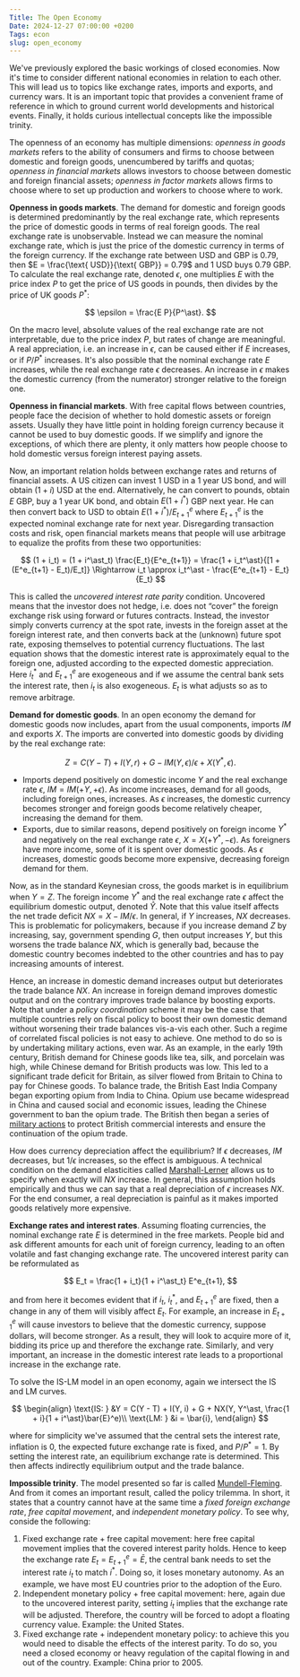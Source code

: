 ```yaml
---
Title: The Open Economy
Date: 2024-12-27 07:00:00 +0200
Tags: econ
slug: open_economy
---
```


We've previously explored the basic workings of closed economies. Now it's time to consider different national economies in relation to each other. This will lead us to topics like exchange rates, imports and exports, and currency wars. It is an important topic that provides a convenient frame of reference in which to ground current world developments and historical events. Finally, it holds curious intellectual concepts like the impossible trinity.

The openness of an economy has multiple dimensions: *openness in goods markets* refers to the ability of consumers and firms to choose between domestic and foreign goods, unencumbered by tariffs and quotas; *openness in financial markets* allows investors to choose between domestic and foreign financial assets; *openness in factor markets* allows firms to choose where to set up production and workers to choose where to work.

**Openness in goods markets**. The demand for domestic and foreign goods is determined predominantly by the real exchange rate, which represents the price of domestic goods in terms of real foreign goods. The real exchange rate is unobservable. Instead we can measure the nominal exchange rate, which is just the price of the domestic currency in terms of the foreign currency. If the exchange rate between USD and GBP is 0.79, then $E = \frac{\text{ USD}}{\text{ GBP}} = 0.79$ and $1 \text{ USD}$ buys $0.79 \text{ GBP}$. To calculate the real exchange rate, denoted $\epsilon$, one multiplies $E$ with the price index $P$ to get the price of US goods in pounds, then divides by the price of UK goods $P^\ast$:

$$
\epsilon = \frac{E P}{P^\ast}.
$$

On the macro level, absolute values of the real exchange rate are not interpretable, due to the price index $P$, but rates of change are meaningful. A real appreciation, i.e. an increase in $\epsilon$, can be caused either if $E$ increases, or if $P/P^\ast$ increases. It's also possible that the nominal exchange rate $E$ increases, while the real exchange rate $\epsilon$ decreases. An increase in $\epsilon$ makes the domestic currency (from the numerator) stronger relative to the foreign one.

**Openness in financial markets**. With free capital flows between countries, people face the decision of whether to hold domestic assets or foreign assets. Usually they have little point in holding foreign currency because it cannot be used to buy domestic goods. If we simplify and ignore the exceptions, of which there are plenty, it only matters how people choose to hold domestic versus foreign interest paying assets.

Now, an important relation holds between exchange rates and returns of financial assets. A US citizen can invest 1 USD in a 1 year US bond, and will obtain $(1 + i)$ USD at the end. Alternatively, he can convert to pounds, obtain $E$ GBP, buy a 1 year UK bond, and obtain $E(1 + i^\ast)$ GBP next year. He can then convert back to USD to obtain $E(1 + i^\ast)/E^e_{t+1}$ where $E^e_{t+1}$ is the expected nominal exchange rate for next year. Disregarding transaction costs and risk, open financial markets means that people will use arbitrage to equalize the profits from these two opportunities:

$$
(1 + i_t) = (1 + i^\ast_t) \frac{E_t}{E^e_{t+1}} = \frac{1 + i_t^\ast}{[1 + (E^e_{t+1} - E_t)/E_t]} \Rightarrow i_t \approx i_t^\ast - \frac{E^e_{t+1} - E_t}{E_t}
$$

This is called the *uncovered interest rate parity* condition. Uncovered means that the investor does not hedge, i.e. does not “cover” the foreign exchange risk using forward or futures contracts. Instead, the investor simply converts currency at the spot rate, invests in the foreign asset at the foreign interest rate, and then converts back at the (unknown) future spot rate, exposing themselves to potential currency fluctuations. The last equation shows that the domestic interest rate is approximately equal to the foreign one, adjusted according to the expected domestic appreciation. Here $i_t^\ast$ and $E^e_{t+1}$ are exogeneous and if we assume the central bank sets the interest rate, then $i_t$ is also exogeneous. $E_t$ is what adjusts so as to remove arbitrage.

**Demand for domestic goods**. In an open economy the demand for domestic goods now includes, apart from the usual components, imports $IM$ and exports $X$. The imports are converted into domestic goods by dividing by the real exchange rate:

$$
Z = C(Y - T) + I(Y, r) + G - IM(Y, \epsilon)/\epsilon + X(Y^\ast, \epsilon).
$$

- Imports depend positively on domestic income $Y$ and the real exchange rate $\epsilon$, $IM = IM(+Y, +\epsilon)$. As income increases, demand for all goods, including foreign ones, increases. As $\epsilon$ increases, the domestic currency becomes stronger and foreign goods become relatively cheaper, increasing the demand for them.
- Exports, due to similar reasons, depend positively on foreign income $Y^\ast$ and negatively on the real exchange rate $\epsilon$, $X = X(+Y^\ast, -\epsilon)$. As foreigners have more income, some of it is spent over domestic goods. As $\epsilon$ increases, domestic goods become more expensive, decreasing foreign demand for them.

Now, as in the standard Keynesian cross, the goods market is in equilibrium when $Y = Z$. The foreign income $Y^\ast$ and the real exchange rate $\epsilon$ affect the equilibrium domestic output, denoted $\hat{Y}$. Note that this value itself affects the net trade deficit $NX = X - IM/\epsilon$. In general, if $Y$ increases, $NX$ decreases. This is problematic for policymakers, because if you increase demand $Z$ by increasing, say, government spending $G$, then output increases $Y$, but this worsens the trade balance $NX$, which is generally bad, because the domestic country becomes indebted to the other countries and has to pay increasing amounts of interest.

Hence, an increase in domestic demand increases output but deteriorates the trade balance $NX$. An increase in foreign demand improves domestic output and on the contrary improves trade balance by boosting exports. Note that under a *policy coordination* scheme it may be the case that multiple countries rely on fiscal policy to boost their own domestic demand without worsening their trade balances vis-a-vis each other. Such a regime of correlated fiscal policies is not easy to achieve. One method to do so is by undertaking military actions, even war. As an example, in the early 19th century, British demand for Chinese goods like tea, silk, and porcelain was high, while Chinese demand for British products was low. This led to a significant trade deficit for Britain, as silver flowed from Britain to China to pay for Chinese goods. To balance trade, the British East India Company began exporting opium from India to China. Opium use became widespread in China and caused social and economic issues, leading the Chinese government to ban the opium trade. The British then began a series of [military actions](https://en.wikipedia.org/wiki/Opium_Wars) to protect British commercial interests and ensure the continuation of the opium trade.

How does currency depreciation affect the equilibrium? If $\epsilon$ decreases, $IM$ decreases, but $1/\epsilon$ increases, so the effect is ambiguous. A technical condition on the demand elasticities called [Marshall-Lerner](https://en.wikipedia.org/wiki/Marshall%E2%80%93Lerner_condition) allows us to specify when exactly will $NX$ increase. In general, this assumption holds empirically and thus we can say that a real depreciation of $\epsilon$ increases $NX$. For the end consumer, a real depreciation is painful as it makes imported goods relatively more expensive.

**Exchange rates and interest rates**. Assuming floating currencies, the nominal exchange rate $E$ is determined in the free markets. People bid and ask different amounts for each unit of foreign currency, leading to an often volatile and fast changing exchange rate. The uncovered interest parity can be reformulated as

$$
E_t = \frac{1 + i_t}{1 + i^\ast_t} E^e_{t+1},
$$

and from here it becomes evident that if $i_t$, $i^\ast_t$, and $E^e_{t+1}$ are fixed, then a change in any of them will visibly affect $E_t$. For example, an increase in $E^e_{t+1}$ will cause investors to believe that the domestic currency, suppose dollars, will become stronger. As a result, they will look to acquire more of it, bidding its price up and therefore the exchange rate. Similarly, and very important, an increase in the domestic interest rate leads to a proportional increase in the exchange rate.

To solve the IS-LM model in an open economy, again we intersect the IS and LM curves.

$$
\begin{align}
\text{IS:  }  &Y = C(Y - T) + I(Y, i) + G + NX(Y, Y^\ast, \frac{1 + i}{1 + i^\ast}\bar{E}^e)\\
\text{LM:  }  &i = \bar{i},
\end{align}
$$

where for simplicity we've assumed that the central sets the interest rate, inflation is 0, the expected future exchange rate is fixed, and $P/P^\ast = 1$. By setting the interest rate, an equilibrium exchange rate is determined. This then affects indirectly equilibrium output and the trade balance.

**Impossible trinity**. The model presented so far is called [Mundell-Fleming](https://en.wikipedia.org/wiki/Mundell%E2%80%93Fleming_model). And from it comes an important result, called the policy trilemma. In short, it states that a country cannot have at the same time a *fixed foreign exchange rate*, *free capital movement*, and *independent monetary policy*. To see why, conside the following:

1. Fixed exchange rate + free capital movement: here free capital movement implies that the covered interest parity holds. Hence to keep the exchange rate $E_t = E^e_{t+1} = \bar{E}$, the central bank needs to set the interest rate $i_t$ to match $i^\ast$. Doing so, it loses monetary autonomy. As an example, we have most EU countries prior to the adoption of the Euro.
2. Independent monetary policy + free capital movement: here, again due to the uncovered interest parity, setting $i_t$ implies that the exchange rate will be adjusted. Therefore, the country will be forced to adopt a floating currency value. Example: the United States.
3. Fixed exchange rate + independent monetary policy: to achieve this you would need to disable the effects of the interest parity. To do so, you need a closed economy or heavy regulation of the capital flowing in and out of the country. Example: China prior to 2005.